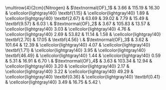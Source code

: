  \multirow{4}{2cm}{Nitrogen} & $\textnormal{OF}_1$ & 3.66 & 115.19 & 16.30 &  \cellcolor{lightgray!40} \textbf{1.15} &  \cellcolor{lightgray!40} 1.89 &  \cellcolor{lightgray!40} \textbf{2.67} &  63.69 &  39.02 &  7.79 &  15.49 &  \textbf{9.57} &  6.03 \\ 
   & $\textnormal{OF}_2$ & 3.67 & 105.83 & 13.57 &  \cellcolor{lightgray!40} 3.03 &  \cellcolor{lightgray!40} 4.76 &  \cellcolor{lightgray!40} 2.69 &  53.82 &  11.14 &  1.58 &  \cellcolor{lightgray!40} \textbf{2.70} &  17.05 &  \textbf{4.56} \\ 
   & $\textnormal{OF}_3$ & 3.62 & 101.64 & 12.39 &  \cellcolor{lightgray!40} 4.07 &  \cellcolor{lightgray!40} \textbf{1.71} &  \cellcolor{lightgray!40} 3.95 &  \cellcolor{lightgray!40} \textbf{46.49} &  \cellcolor{lightgray!40} 1.44 &  \cellcolor{lightgray!40} 0.59 &  5.31 &  16.91 &  6.70 \\ 
   & $\textnormal{OF}_4$ & 3.63 & 103.34 & 12.94 &  \cellcolor{lightgray!40} 3.20 &  \cellcolor{lightgray!40} 2.17 &  \cellcolor{lightgray!40} 3.22 &  \cellcolor{lightgray!40} 49.29 &  \cellcolor{lightgray!40} \textbf{0.36} &  \cellcolor{lightgray!40} \textbf{0.41} &  \cellcolor{lightgray!40} 3.49 &  16.75 &  5.42 \\ 
  